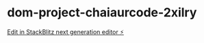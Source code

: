 # dom-project-chaiaurcode-2xilry

[Edit in StackBlitz next generation editor ⚡️](https://stackblitz.com/~/github.com/suchz01/dom-project-chaiaurcode-2xilry)